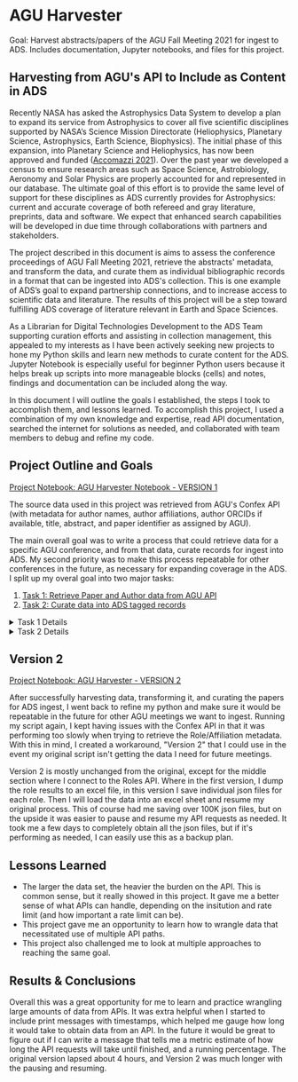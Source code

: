 # AGU Harvester
Goal: Harvest abstracts/papers of the AGU Fall Meeting 2021 for ingest to ADS. 
Includes documentation, Jupyter notebooks, and files for this project.

## Harvesting from AGU's API to Include as Content in ADS

Recently NASA has asked the Astrophysics Data System to develop a plan to expand its service from Astrophysics to cover all five scientific disciplines supported by NASA’s Science Mission Directorate (Heliophysics, Planetary Science, Astrophysics, Earth Science, Biophysics). The initial phase of this expansion, into Planetary Science and Heliophysics, has now been approved and funded ([Accomazzi 2021](https://ui.adsabs.harvard.edu/abs/2021AAS...23813203A/abstract)). Over the past year we developed a census to ensure research areas such as Space Science, Astrobiology, Aeronomy and Solar Physics are properly accounted for and represented in our database. The ultimate goal of this effort is to provide the same level of support for these disciplines as ADS currently provides for Astrophysics: current and accurate coverage of both refereed and gray literature, preprints, data and software. We expect that enhanced search capabilities will be developed in due time through collaborations with partners and stakeholders.

The project described in this document is aims to assess the conference proceedings of AGU Fall Meeting 2021, retrieve the abstracts' metadata, and transform the data, and curate them as individual bibliographic records in a format that can be ingested into ADS's collection. This is one example of ADS’s goal to expand partnership connections, and to increase access to scientific data and literature. The results of this project will be a step toward fulfilling ADS coverage of literature relevant in Earth and Space Sciences.

As a Librarian for Digital Technologies Development to the ADS Team supporting curation efforts and assisting in collection management, this appealed to my interests as I have been actively seeking new projects to hone my Python skills and learn new methods to curate content for the ADS. Jupyter Notebook is especially useful for beginner Python users because it helps break up scripts into more manageable blocks (cells) and notes, findings and documentation can be included along the way.
 
In this document I will outline the goals I established, the steps I took to accomplish them, and lessons learned. To accomplish this project, I used a combination of my own knowledge and expertise, read API documentation, searched the internet for solutions as needed, and collaborated with team members to debug and refine my code.

## Project Outline and Goals

[Project Notebook: AGU Harvester Notebook - VERSION 1](https://github.com/jrkoch127/agu-harvester/blob/main/AGU_Harvester.ipynb)

The source data used in this project was retrieved from AGU's Confex API (with metadata for author names, author affiliations, author ORCIDs if available, title, abstract, and paper identifier as assigned by AGU).

The main overall goal was to write a process that could retrieve data for a specific AGU conference, and from that data, curate records for ingest into ADS. My second priority was to make this process repeatable for other conferences in the future, as necessary for expanding coverage in the ADS. I split up my overal goal into two major tasks:

1. [Task 1: Retrieve Paper and Author data from AGU API](#agu-api)
2. [Task 2: Curate data into ADS tagged records](#ads-records)

<details>
 <summary>Task 1 Details</summary>
 
## <a name="agu-api">Task 1: Retrieve Paper and Author data from AGU API</a>
  
Accomplishing this first task meant connecting to AGU's Confex API, and pulling the Paper data specific to the Fall Meeting 2021 (meeting code 'fm21'). To access this data, I needed to make an API request to "https://agu.confex.com/agu/fm21/meetingapi.cgi/Paper". From there I was able to retrieve title, abstract, and DOI as available, however I found that I needed to look further for author names, affiliations, and ORCIDs. Upon reading the API documentation and inquiring Confex about the specifics, I discovered that I would need to also retrieve 'role' identifiers for each paper. The data for each paper points to Roles that indicate the authors' names, affiliations, ORCIDs, and the order in the author list. Therefore, I had to take additional steps to query a separate Roles path ("https://agu.confex.com/agu/fm21/meetingapi.cgi/{RoleID}") in the API to retrieve individual author metadata associated with each paper. Since the AGU API only seemed to support retrieving author data one "role" at a time, there was no option but to cycle through the entire "roles" list, one by one out of approximately 105 thousand.
  
Once I was able to retrieve both sets of data (Papers and all Role results), my next task was to merge the data and join the authors to their papers so that I could curate records.
</details>

<details>
 <summary>Task 2 Details</summary>
 
## <a name="ads-records">Task 2: Curate data into ADS tagged records</a>
  
In order to accomplish this second task, I first conducted some data cleanup and transformation. I cleaned up some HTML in the abstracts and titles, and made some transformations, such as generating the affilliations to include ORCIDs, and stringing together publication information. Then, I grouped together the authors and affiliations for each paper, and joined them to their respective papers by "PaperID".
  
Finally, I converted each metadata point to a list, and zipped them together into individual records. At that point, I was able to convert the data set to json, and run each json record through the ADS PyIngest Serializer, transforming the json records into ADS Tagged Format.
 
ADS [PyIngest](https://github.com/adsabs/adsabs-pyingest) is a collection of python parsers, validators, and serializers for the ADS Ingest Pipeline. Working with my team, I found that the PyIngest Classic Serializer gave me the best way to parse my json records and transform them into ADS Tagged Format records. It was wonderfully easy to use and helped me accomplish my goal of creating ADS Tagged records for ingest into the collection. 
  
At last, I completed my goal of curating the AGU Fall Meeting 2021 records, and sent them to our Data Ingest and Curation expert on the ADS Team for ingest.

</details>

## Version 2

[Project Notebook: AGU Harvester - VERSION 2](https://github.com/jrkoch127/agu-harvester/blob/main/AGU_Harvester-V2.ipynb)

After successfully harvesting data, transforming it, and curating the papers for ADS ingest, I went back to refine my python and make sure it would be repeatable in the future for other AGU meetings we want to ingest. Running my script again, I kept having issues with the Confex API in that it was performing too slowly when trying to retrieve the Role/Affiliation metadata. With this in mind, I created a workaround, "Version 2" that I could use in the event my original script isn't getting the data I need for future meetings. 

Version 2 is mostly unchanged from the original, except for the middle section where I connect to the Roles API. Where in the first version, I dump the role results to an excel file, in this version I save individual json files for each role. Then I will load the data into an excel sheet and resume my original process. This of course had me saving over 100K json files, but on the upside it was easier to pause and resume my API requests as needed. It took me a few days to completely obtain all the json files, but if it's performing as needed, I can easily use this as a backup plan.

## Lessons Learned

- The larger the data set, the heavier the burden on the API. This is common sense, but it really showed in this project. It gave me a better sense of what APIs can handle, depending on the insitution and rate limit (and how important a rate limit can be).
- This project gave me an opportunity to learn how to wrangle data that necessitated use of multiple API paths.
- This project also challenged me to look at multiple approaches to reaching the same goal.

## Results & Conclusions

Overall this was a great opportunity for me to learn and practice wrangling large amounts of data from APIs. It was extra helpful when I started to include print messages with timestamps, which helped me gauge how long it would take to obtain data from an API. In the future it would be great to figure out if I can write a message that tells me a metric estimate of how long the API requests will take until finished, and a running percentage. The original version lapsed about 4 hours, and Version 2 was much longer with the pausing and resuming.
